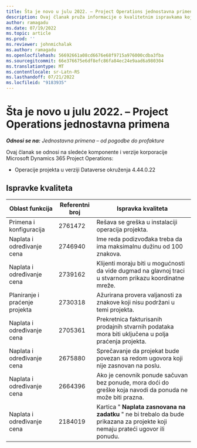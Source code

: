 ```yaml
---
title: Šta je novo u julu 2022. – Project Operations jednostavna primena
description: Ovaj članak pruža informacije o kvalitetnim ispravkama koje su dostupne u izdanju Microsoft Dynamics 365 Project Operations lite primene u julu 2022.
author: ramagadu
ms.date: 07/19/2022
ms.topic: article
ms.prod: ''
ms.reviewer: johnmichalak
ms.author: ramagadu
ms.openlocfilehash: 56692661a08cd6676e68f9715a976000cdba3fba
ms.sourcegitcommit: 66e376675e6df8efc86fa84ec24e9aad6a980304
ms.translationtype: MT
ms.contentlocale: sr-Latn-RS
ms.lasthandoff: 07/21/2022
ms.locfileid: "9183935"
---
```

# <a name="whats-new-july-2022---project-operations-lite-deployment"></a>Šta je novo u julu 2022. – Project Operations jednostavna primena

_**Odnosi se na:** Jednostavna primena – od pogodbe do profakture_

Ovaj članak se odnosi na sledeće komponente i verzije korporacije Microsoft Dynamics 365 Project Operations:

- Operacije projekta u verziji Dataverse okruženja 4.44.0.22

## <a name="quality-updates"></a>Ispravke kvaliteta

| Oblast funkcija | Referentni broj | Ispravka kvaliteta |
| --- | --- | --- |
| Primena i konfiguracija | 2761472 | Rešava se greška u instalaciji operacija projekta. |
| Naplata i određivanje cena | 2746940 | Ime reda podizvođaka treba da ima maksimalnu dužinu od 100 znakova. |
| Naplata i određivanje cena | 2739162 | Klijenti moraju biti u mogućnosti da vide dugmad na glavnoj traci u stvarnom prikazu koordinatne mreže. |
| Planiranje i praćenje projekta | 2730318 | Ažurirana provera valjanosti za znakove koji nisu podržani u temi projekta. |
| Naplata i određivanje cena | 2705361 | Prekretnica fakturisanih prodajnih stvarnih podataka mora biti uključena u polja praćenja projekta. |
| Naplata i određivanje cena | 2675880 | Sprečavanje da projekat bude povezan sa redom ugovora koji nije zasnovan na poslu. |
| Naplata i određivanje cena | 2664396 | Ako je cenovnik ponude sačuvan bez ponude, mora doći do greške koja navodi da ponuda ne može biti prazna. |
| Naplata i određivanje cena | 2184019 | Kartica " **Naplata zasnovana na zadatku** " ne bi trebalo da bude prikazana za projekte koji nemaju prateći ugovor ili ponudu. |
